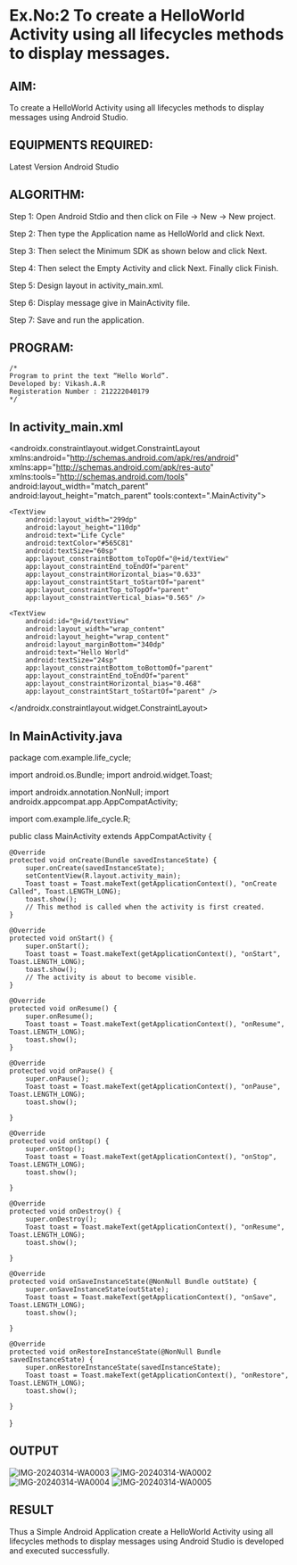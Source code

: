 # Ex.No:2 To create a HelloWorld Activity using all lifecycles methods to display messages.


## AIM:

To create a HelloWorld Activity using all lifecycles methods to display messages using Android Studio.

## EQUIPMENTS REQUIRED:

Latest Version Android Studio

## ALGORITHM:

Step 1: Open Android Stdio and then click on File -> New -> New project.

Step 2: Then type the Application name as HelloWorld and click Next. 

Step 3: Then select the Minimum SDK as shown below and click Next.

Step 4: Then select the Empty Activity and click Next. Finally click Finish.

Step 5: Design layout in activity_main.xml.

Step 6: Display message give in MainActivity file.

Step 7: Save and run the application.

## PROGRAM:
```
/*
Program to print the text “Hello World”.
Developed by: Vikash.A.R
Registeration Number : 212222040179
*/
```

## In activity_main.xml
<?xml version="1.0" encoding="utf-8"?>
<androidx.constraintlayout.widget.ConstraintLayout xmlns:android="http://schemas.android.com/apk/res/android"
    xmlns:app="http://schemas.android.com/apk/res-auto"
    xmlns:tools="http://schemas.android.com/tools"
    android:layout_width="match_parent"
    android:layout_height="match_parent"
    tools:context=".MainActivity">

    <TextView
        android:layout_width="299dp"
        android:layout_height="110dp"
        android:text="Life Cycle"
        android:textColor="#565C81"
        android:textSize="60sp"
        app:layout_constraintBottom_toTopOf="@+id/textView"
        app:layout_constraintEnd_toEndOf="parent"
        app:layout_constraintHorizontal_bias="0.633"
        app:layout_constraintStart_toStartOf="parent"
        app:layout_constraintTop_toTopOf="parent"
        app:layout_constraintVertical_bias="0.565" />

    <TextView
        android:id="@+id/textView"
        android:layout_width="wrap_content"
        android:layout_height="wrap_content"
        android:layout_marginBottom="340dp"
        android:text="Hello World"
        android:textSize="24sp"
        app:layout_constraintBottom_toBottomOf="parent"
        app:layout_constraintEnd_toEndOf="parent"
        app:layout_constraintHorizontal_bias="0.468"
        app:layout_constraintStart_toStartOf="parent" />

</androidx.constraintlayout.widget.ConstraintLayout>

## In MainActivity.java
package com.example.life_cycle;

import android.os.Bundle;
import android.widget.Toast;

import androidx.annotation.NonNull;
import androidx.appcompat.app.AppCompatActivity;

import com.example.life_cycle.R;

public class MainActivity extends AppCompatActivity {

    @Override
    protected void onCreate(Bundle savedInstanceState) {
        super.onCreate(savedInstanceState);
        setContentView(R.layout.activity_main);
        Toast toast = Toast.makeText(getApplicationContext(), "onCreate Called", Toast.LENGTH_LONG);
        toast.show();
        // This method is called when the activity is first created.
    }

    @Override
    protected void onStart() {
        super.onStart();
        Toast toast = Toast.makeText(getApplicationContext(), "onStart", Toast.LENGTH_LONG);
        toast.show();
        // The activity is about to become visible.
    }

    @Override
    protected void onResume() {
        super.onResume();
        Toast toast = Toast.makeText(getApplicationContext(), "onResume", Toast.LENGTH_LONG);
        toast.show();
    }

    @Override
    protected void onPause() {
        super.onPause();
        Toast toast = Toast.makeText(getApplicationContext(), "onPause", Toast.LENGTH_LONG);
        toast.show();

    }

    @Override
    protected void onStop() {
        super.onStop();
        Toast toast = Toast.makeText(getApplicationContext(), "onStop", Toast.LENGTH_LONG);
        toast.show();

    }

    @Override
    protected void onDestroy() {
        super.onDestroy();
        Toast toast = Toast.makeText(getApplicationContext(), "onResume", Toast.LENGTH_LONG);
        toast.show();

    }

    @Override
    protected void onSaveInstanceState(@NonNull Bundle outState) {
        super.onSaveInstanceState(outState);
        Toast toast = Toast.makeText(getApplicationContext(), "onSave", Toast.LENGTH_LONG);
        toast.show();

    }

    @Override
    protected void onRestoreInstanceState(@NonNull Bundle savedInstanceState) {
        super.onRestoreInstanceState(savedInstanceState);
        Toast toast = Toast.makeText(getApplicationContext(), "onRestore", Toast.LENGTH_LONG);
        toast.show();

    }
}



## OUTPUT
![IMG-20240314-WA0003](https://github.com/VIKASHAR/lifecyclemethods/assets/119405655/a86fc0ee-c621-4baf-923b-a3ea20ae1260)
![IMG-20240314-WA0002](https://github.com/VIKASHAR/lifecyclemethods/assets/119405655/43a084a4-ad79-414e-aada-cabee0ac9753)
![IMG-20240314-WA0004](https://github.com/VIKASHAR/lifecyclemethods/assets/119405655/085a9e0a-5f59-4719-bc09-f65f3e49b76b)
![IMG-20240314-WA0005](https://github.com/VIKASHAR/lifecyclemethods/assets/119405655/c1614c74-4d54-4708-a42b-05c8ddb4b2e0)



## RESULT
Thus a Simple Android Application create a HelloWorld Activity using all lifecycles methods to display messages using Android Studio is developed and executed successfully.
